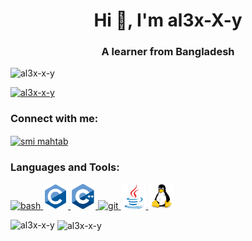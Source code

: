 <h1 align="center">Hi 👋, I'm al3x-X-y</h1>
<h3 align="center">A learner from Bangladesh</h3>

<p align="left"> <img src="https://komarev.com/ghpvc/?username=al3x-x-y&label=Profile%20views&color=0e75b6&style=flat" alt="al3x-x-y" /> </p>

<p align="left"> <a href="https://github.com/ryo-ma/github-profile-trophy"><img src="https://github-profile-trophy.vercel.app/?username=al3x-x-y" alt="al3x-x-y" /></a> </p>

<h3 align="left">Connect with me:</h3>
<p align="left">
<a href="https://fb.com/smi mahtab" target="blank"><img align="center" src="https://raw.githubusercontent.com/rahuldkjain/github-profile-readme-generator/master/src/images/icons/Social/facebook.svg" alt="smi mahtab" height="30" width="40" /></a>
</p>

<h3 align="left">Languages and Tools:</h3>
<p align="left"> <a href="https://www.gnu.org/software/bash/" target="_blank" rel="noreferrer"> <img src="https://www.vectorlogo.zone/logos/gnu_bash/gnu_bash-icon.svg" alt="bash" width="40" height="40"/> </a> <a href="https://www.cprogramming.com/" target="_blank" rel="noreferrer"> <img src="https://raw.githubusercontent.com/devicons/devicon/master/icons/c/c-original.svg" alt="c" width="40" height="40"/> </a> <a href="https://www.w3schools.com/cpp/" target="_blank" rel="noreferrer"> <img src="https://raw.githubusercontent.com/devicons/devicon/master/icons/cplusplus/cplusplus-original.svg" alt="cplusplus" width="40" height="40"/> </a> <a href="https://git-scm.com/" target="_blank" rel="noreferrer"> <img src="https://www.vectorlogo.zone/logos/git-scm/git-scm-icon.svg" alt="git" width="40" height="40"/> </a> <a href="https://www.java.com" target="_blank" rel="noreferrer"> <img src="https://raw.githubusercontent.com/devicons/devicon/master/icons/java/java-original.svg" alt="java" width="40" height="40"/> </a> <a href="https://www.linux.org/" target="_blank" rel="noreferrer"> <img src="https://raw.githubusercontent.com/devicons/devicon/master/icons/linux/linux-original.svg" alt="linux" width="40" height="40"/> </a> </p>

<p><img align="left" src="https://github-readme-stats.vercel.app/api/top-langs?username=al3x-x-y&show_icons=true&locale=en&layout=compact" alt="al3x-x-y" /></p>

<p>&nbsp;<img align="center" src="https://github-readme-stats.vercel.app/api?username=al3x-x-y&show_icons=true&locale=en" alt="al3x-x-y" /></p>
